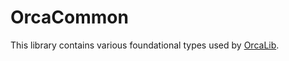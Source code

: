 <!--
IMPORTANT NOTE:
- This file will get rendered in the public facing PyPi page here: https://pypi.org/project/orca-common/
- Only content suitable for public consumption should be placed in this file
-->

# OrcaCommon

This library contains various foundational types used by [OrcaLib](/project/orcalib/).
